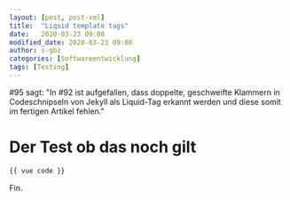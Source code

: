```yaml
---
layout: [post, post-xml]
title:  "Liquid template tags"
date:   2020-03-23 09:00
modified_date: 2020-03-23 09:00
author: s-gbz
categories: [Softwareentwicklung]
tags: [Testing]
---
```


#95 sagt:
"In #92 ist aufgefallen, dass doppelte, geschweifte Klammern in Codeschnipseln von Jekyll als Liquid-Tag erkannt werden und diese somit im fertigen Artikel fehlen."

# Der Test ob das noch gilt
```js
{{ vue code }}
```

Fin.